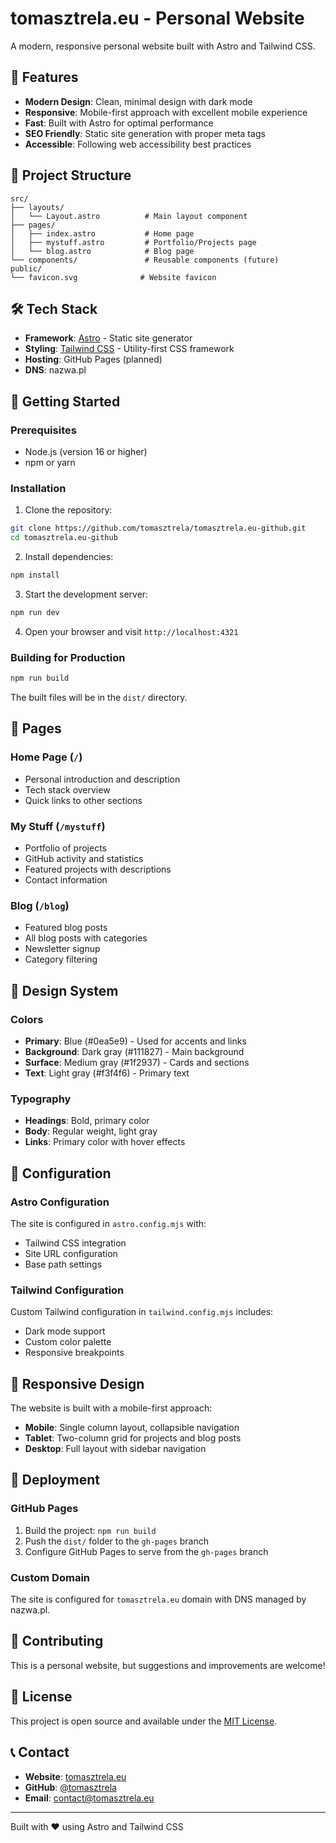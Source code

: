 # tomasztrela.eu - Personal Website

A modern, responsive personal website built with Astro and Tailwind CSS.

## 🚀 Features

- **Modern Design**: Clean, minimal design with dark mode
- **Responsive**: Mobile-first approach with excellent mobile experience
- **Fast**: Built with Astro for optimal performance
- **SEO Friendly**: Static site generation with proper meta tags
- **Accessible**: Following web accessibility best practices

## 📁 Project Structure

```
src/
├── layouts/
│   └── Layout.astro          # Main layout component
├── pages/
│   ├── index.astro           # Home page
│   ├── mystuff.astro         # Portfolio/Projects page
│   └── blog.astro            # Blog page
└── components/               # Reusable components (future)
public/
└── favicon.svg              # Website favicon
```

## 🛠️ Tech Stack

- **Framework**: [Astro](https://astro.build/) - Static site generator
- **Styling**: [Tailwind CSS](https://tailwindcss.com/) - Utility-first CSS framework
- **Hosting**: GitHub Pages (planned)
- **DNS**: nazwa.pl

## 🚀 Getting Started

### Prerequisites

- Node.js (version 16 or higher)
- npm or yarn

### Installation

1. Clone the repository:
```bash
git clone https://github.com/tomasztrela/tomasztrela.eu-github.git
cd tomasztrela.eu-github
```

2. Install dependencies:
```bash
npm install
```

3. Start the development server:
```bash
npm run dev
```

4. Open your browser and visit `http://localhost:4321`

### Building for Production

```bash
npm run build
```

The built files will be in the `dist/` directory.

## 📄 Pages

### Home Page (`/`)
- Personal introduction and description
- Tech stack overview
- Quick links to other sections

### My Stuff (`/mystuff`)
- Portfolio of projects
- GitHub activity and statistics
- Featured projects with descriptions
- Contact information

### Blog (`/blog`)
- Featured blog posts
- All blog posts with categories
- Newsletter signup
- Category filtering

## 🎨 Design System

### Colors
- **Primary**: Blue (#0ea5e9) - Used for accents and links
- **Background**: Dark gray (#111827) - Main background
- **Surface**: Medium gray (#1f2937) - Cards and sections
- **Text**: Light gray (#f3f4f6) - Primary text

### Typography
- **Headings**: Bold, primary color
- **Body**: Regular weight, light gray
- **Links**: Primary color with hover effects

## 🔧 Configuration

### Astro Configuration
The site is configured in `astro.config.mjs` with:
- Tailwind CSS integration
- Site URL configuration
- Base path settings

### Tailwind Configuration
Custom Tailwind configuration in `tailwind.config.mjs` includes:
- Dark mode support
- Custom color palette
- Responsive breakpoints

## 📱 Responsive Design

The website is built with a mobile-first approach:
- **Mobile**: Single column layout, collapsible navigation
- **Tablet**: Two-column grid for projects and blog posts
- **Desktop**: Full layout with sidebar navigation

## 🚀 Deployment

### GitHub Pages
1. Build the project: `npm run build`
2. Push the `dist/` folder to the `gh-pages` branch
3. Configure GitHub Pages to serve from the `gh-pages` branch

### Custom Domain
The site is configured for `tomasztrela.eu` domain with DNS managed by nazwa.pl.

## 🤝 Contributing

This is a personal website, but suggestions and improvements are welcome!

## 📄 License

This project is open source and available under the [MIT License](LICENSE).

## 📞 Contact

- **Website**: [tomasztrela.eu](https://tomasztrela.eu)
- **GitHub**: [@tomasztrela](https://github.com/tomasztrela)
- **Email**: contact@tomasztrela.eu

---

Built with ❤️ using Astro and Tailwind CSS
